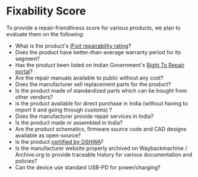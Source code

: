 # Fixability Score

To provide a repair-friendliness score for various products, we plan to evaluate them on the following:

* What is the product's [iFixit repairability rating](https://www.ifixit.com/repairability)?
* Does the product have better-than-average warranty period for its segment?
* Has the product been listed on Indian Government's [Right To Repair portal](https://righttorepairindia.gov.in/)?
* Are the repair manuals available to public without any cost?
* Does the manufacturer sell replacement parts for the product?
* Is the product made of standardized parts which can be bought from other vendors?
* is the product available for direct purchase in India (without having to import it and going through customs) ?
* Does the manufacturer provide repair services in India?
* Is the product made or assembled in India?
* Are the product schematics, firmware source code and CAD designs available as open-source?
* Is the product [certified by OSHWA](https://certification.oshwa.org/)?
* Is the manufacturer website properly archived on Waybackmachine / Archive.org to provide traceable history for various documentation and policies?
* Can the device use standard USB-PD for power/charging?

